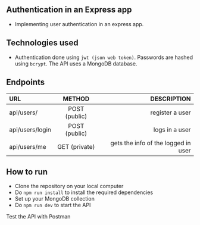 ## Authentication in an Express app

- Implementing user authentication in an express app.

## Technologies used

- Authentication done using `jwt (json web token)`. Passwords are hashed using `bcrypt`. The API uses a MongoDB database.

## Endpoints

| URL     | METHOD | DESCRIPTION    |
| :---        |    :----:   |          ---: |
| api/users/     | POST  (public)  | register a user |
| api/users/login   | POST (public) | logs in a user |
| api/users/me     | GET (private) | gets the info of the logged in user |

## How to run

- Clone the repository on your local computer
- Do `npm run install` to install the required dependencies
- Set up your MongoDB collection
- Do `npm run dev` to start the API

Test the API with Postman
